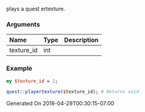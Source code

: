 plays a quest ertexture.
### Arguments
**Name**|**Type**|**Description**
:---|:---|:---
texture_id|int|

### Example

```perl
my $texture_id = 1;

quest::playertexture($texture_id); # Returns void
```


Generated On 2018-04-29T00:30:15-07:00